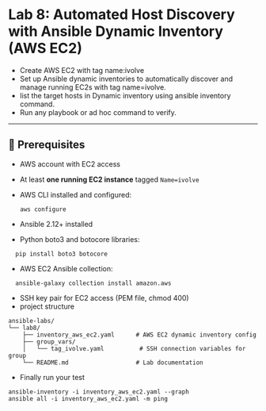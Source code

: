 # Lab 8: Automated Host Discovery with Ansible Dynamic Inventory (AWS EC2)

-  Create AWS EC2 with tag name:ivolve
-  Set up Ansible dynamic inventories to automatically discover and manage running EC2s with tag name=ivolve.
- list the target hosts in Dynamic inventory using ansible inventory command.
-  Run any playbook or ad hoc command to verify.
---

## 📌 Prerequisites

- AWS account with EC2 access
- At least **one running EC2 instance** tagged `Name=ivolve`
- AWS CLI installed and configured:
  ```
  aws configure
  ```
- Ansible 2.12+ installed

- Python boto3 and botocore libraries:
```
  pip install boto3 botocore
```
- AWS EC2 Ansible collection:
```
  ansible-galaxy collection install amazon.aws
```
- SSH key pair for EC2 access (PEM file, chmod 400)
- project structure
```
ansible-labs/
└── lab8/
    ├── inventory_aws_ec2.yaml      # AWS EC2 dynamic inventory config
    ├── group_vars/
    │   └── tag_ivolve.yaml          # SSH connection variables for group
    └── README.md                   # Lab documentation
  ```
- Finally run your test
```
ansible-inventory -i inventory_aws_ec2.yaml --graph
ansible all -i inventory_aws_ec2.yaml -m ping
```
